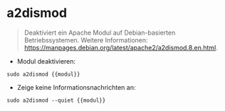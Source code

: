 # a2dismod

> Deaktiviert ein Apache Modul auf Debian-basierten Betriebssystemen.
> Weitere Informationen: <https://manpages.debian.org/latest/apache2/a2dismod.8.en.html>.

- Modul deaktivieren:

`sudo a2dismod {{modul}}`

- Zeige keine Informationsnachrichten an:

`sudo a2dismod --quiet {{modul}}`
